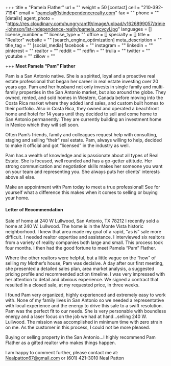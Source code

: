 +++
title = "Pamela Flather"
url = ""
weight = 50
[contact]
cell = "210-392-7194"
email = "pamela@1stindependencerealty.com"
fax = ""
phone = ""
[details]
agent_photo = "https://res.cloudinary.com/hungryram19/image/upload/v1626899057/trinie-johnson/1st-independence-realty/pamela_qcvcyl.jpg"
languages = []
license_number = ""
license_type = ""
office = []
specialty = []
title = "Realtor"
website = ""
[search_engine_optimization]
meta_description = ""
title_tag = ""
[social_media]
facebook = ""
instagram = ""
linkedin = ""
pinterest = ""
realtor = ""
reddit = ""
redfin = ""
trulia = ""
twitter = ""
youtube = ""
zillow = ""

+++
**Meet Pamela “Pam” Flather**

Pam is a San Antonio native. She is a spirited, loyal and a proactive real estate professional that began her career in real estate investing over 20 years ago. Pam and her husband not only invests in single family and multi-family properties in the San Antonio market, but also around the globe. They owned, rented, and sold homes in Western, Canada before moving into the Costa Rica market where they added land sales, and custom built homes to their portfolio. Also in Costa Rica, they owned and operated a beachfront home and hotel for 14 years until they decided to sell and come home to San Antonio permanently. They are currently building an investment home in Mexico which they will sell soon.

Often Pam’s friends, family and colleagues request help with consulting, staging and selling “their" real estate. Pam, always willing to help, decided to make it official and got “licensed” in the industry as well.

Pam has a wealth of knowledge and is passionate about all types of Real Estate. She is focused, well rounded and has a go-getter attitude. Her strong communication and negotiation skills makes her someone you want on your team and representing you. She always puts her clients’ interests above all else.

Make an appointment with Pam today to meet a true professional! See for yourself what a difference this makes when it comes to selling or buying your home.

#### **Letter of Recommendation**

Sale of home at 240 W Lullwood, San Antonio, TX 78212 I recently sold a home at 240 W. Lullwood. The home is in the Monte Vista historic neighborhood. I knew that area made my goal of a rapid, “as is” sale more difficult. I needed realtor expertise and assistance. I interviewed six realtors from a variety of reality companies both large and small. This process took four months. I then had the good fortune to meet Pamela “Pam” Flather.

Where the other realtors were helpful, but a little vague on the “how” of selling my Mother’s house, Pam was decisive. A day after our first meeting, she presented a detailed sales plan, area market analysis, a suggested pricing profile and recommended action timeline. I was very impressed with her attention to detail and obvious experience. We signed a contract that resulted in a closed sale, at my requested price, in three weeks.

I found Pam very organized, highly experienced and extremely easy to work with. None of my family lives in San Antonio so we needed a representative with local experience and the energy to drive this sale to a swift resolution. Pam was the perfect fit to our needs. She is very personable with boundless energy and a laser focus on the job we had at hand…selling 240 W. Lullwood. The mission was accomplished in minimum time with zero strain on me. As the customer in this process, I could not be more pleased.

Buying or selling property in the San Antonio…I highly recommend Pam Flather as a gifted realtor who makes things happen.

I am happy to comment further, please contact me at: Nealpatton67@gmail.com or (601) 421-3010 Neal Patton